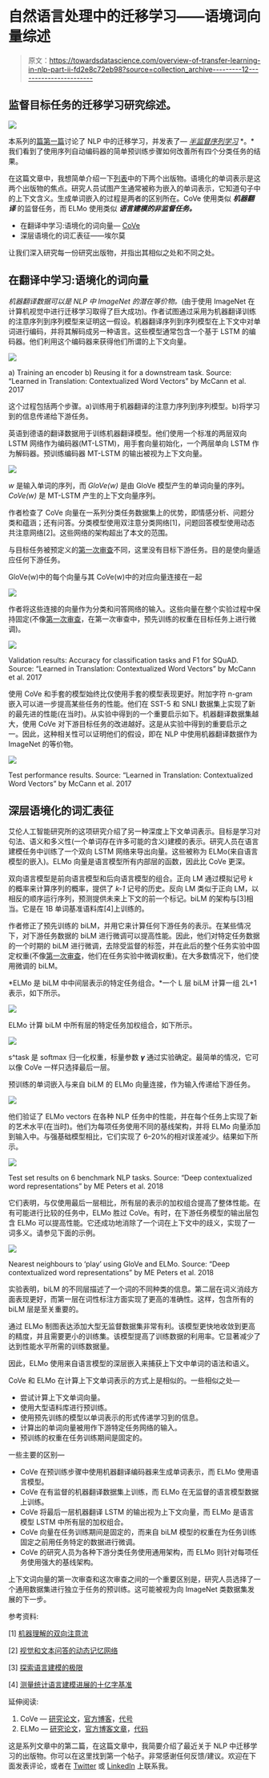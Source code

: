 # 自然语言处理中的迁移学习——语境词向量综述

> 原文：<https://towardsdatascience.com/overview-of-transfer-learning-in-nlp-part-ii-fd2e8c72eb98?source=collection_archive---------12----------------------->

## 监督目标任务的迁移学习研究综述。

![](img/e6cea203bb2f74ff56f4d9be36cc7306.png)

本系列的[篇第一篇](https://medium.com/@poojarao126/overview-of-transfer-learning-in-nlp-d74749d00d77)讨论了 NLP 中的迁移学习，并发表了— [*半监督序列学习*](https://papers.nips.cc/paper/5949-semi-supervised-sequence-learning.pdf) *。*我们看到了使用序列自动编码器的简单预训练步骤如何改善所有四个分类任务的结果。

在这篇文章中，我想简单介绍一下[列表](https://medium.com/@poojarao126/overview-of-transfer-learning-in-nlp-d74749d00d77/#cd96)中的下两个出版物。语境化的单词表示是这两个出版物的焦点。研究人员试图产生通常被称为嵌入的单词表示，它知道句子中的上下文含义。生成单词嵌入的过程是两者的区别所在。CoVe 使用类似 ***机器翻译*** 的监督任务，而 ELMo 使用类似 ***语言建模的非监督任务。***

*   在翻译中学习:语境化的词向量— [CoVe](https://arxiv.org/abs/1708.00107)
*   深层语境化的词汇表征——埃尔莫

让我们深入研究每一份研究出版物，并指出其相似之处和不同之处。

## 在翻译中学习:语境化的词向量

*机器翻译数据可以是 NLP 中 ImageNet 的潜在等价物。*(由于使用 ImageNet 在计算机视觉中进行迁移学习取得了巨大成功)。作者试图通过采用为机器翻译训练的注意序列到序列模型来证明这一假设。机器翻译序列到序列模型在上下文中对单词进行编码，并将其解码成另一种语言。这些模型通常包含一个基于 LSTM 的编码器。他们利用这个编码器来获得他们所谓的上下文向量。

![](img/d6b76e031651696197f7aec9b98692d4.png)

a) Training an encoder b) Reusing it for a downstream task. Source: “Learned in Translation: Contextualized Word Vectors” by McCann et al. 2017

这个过程包括两个步骤。a)训练用于机器翻译的注意力序列到序列模型。b)将学习到的信息传递给下游任务。

英语到德语的翻译数据用于训练机器翻译模型。他们使用一个标准的两层双向 LSTM 网络作为编码器(MT-LSTM)，用手套向量初始化，一个两层单向 LSTM 作为解码器。预训练编码器 MT-LSTM 的输出被视为上下文向量。

![](img/2adf967131e5bbaffdadd787581b930b.png)

*w* 是输入单词的序列，而 *GloVe(w)* 是由 GloVe 模型产生的单词向量的序列。 *CoVe(w)* 是 MT-LSTM 产生的上下文向量序列。

作者检查了 CoVe 向量在一系列分类任务数据集上的优势，即情感分析、问题分类和蕴涵；还有问答。分类模型使用双注意分类网络[1]，问题回答模型使用动态共注意网络[2]。这些网络的架构超出了本文的范围。

与目标任务被预定义的[第一次审查](https://medium.com/@poojarao126/overview-of-transfer-learning-in-nlp-d74749d00d77)不同，这里没有目标下游任务。目的是使向量适应任何下游任务。

GloVe(w)中的每个向量与其 CoVe(w)中的对应向量连接在一起

![](img/c79e538ae2986205abb2b5e831cf0a2b.png)

作者将这些连接的向量作为分类和问答网络的输入。这些向量在整个实验过程中保持固定(不像[第一次审查](https://medium.com/@poojarao126/overview-of-transfer-learning-in-nlp-d74749d00d77)，在第一次审查中，预先训练的权重在目标任务上进行微调)。

![](img/4add89c965dc537821161f875f9abb60.png)

Validation results: Accuracy for classification tasks and F1 for SQuAD. Source: “Learned in Translation: Contextualized Word Vectors” by McCann et al. 2017

使用 CoVe 和手套的模型始终比仅使用手套的模型表现更好。附加字符 n-gram 嵌入可以进一步提高某些任务的性能。他们在 SST-5 和 SNLI 数据集上实现了新的最先进的性能(在当时)。从实验中得到的一个重要启示如下。机器翻译数据集越大，使用 CoVe 对下游目标任务的改进越好。这是从实验中得到的重要启示之一。因此，这种相关性可以证明他们的假设，即在 NLP 中使用机器翻译数据作为 ImageNet 的等价物。

![](img/7fda5a6ab10d5ea04bceb8a5de9c52fa.png)

Test performance results. Source: “Learned in Translation: Contextualized Word Vectors” by McCann et al. 2017

## 深层语境化的词汇表征

艾伦人工智能研究所的这项研究介绍了另一种深度上下文单词表示。目标是学习对句法、语义和多义性(一个单词存在许多可能的含义)建模的表示。研究人员在语言建模任务中训练了一个双向 LSTM 网络来导出向量。这些被称为 ELMo(来自语言模型的嵌入)。ELMo 向量是语言模型所有内部层的函数，因此比 CoVe 更深。

双向语言模型是前向语言模型和后向语言模型的组合。正向 LM 通过模拟记号 *k* 的概率来计算序列的概率，提供了 *k-1* 记号的历史。反向 LM 类似于正向 LM，以相反的顺序运行序列，预测提供未来上下文的前一个标记。biLM 的架构与[3]相当。它是在 1B 单词基准语料库[4]上训练的。

作者修正了预先训练的 biLM，并用它来计算任何下游任务的表示。在某些情况下，对下游任务数据的 biLM 进行微调可以提高性能。因此，他们对特定任务数据的一个时期的 biLM 进行微调，去除受监督的标签，并在此后的整个任务实验中固定权重(不像[第一次审查](https://medium.com/@poojarao126/overview-of-transfer-learning-in-nlp-d74749d00d77)，他们在任务实验中微调权重)。在大多数情况下，他们使用微调的 biLM。

*ELMo 是 biLM 中中间层表示的特定任务组合。*一个 L 层 biLM 计算一组 2L+1 表示，如下所示。

![](img/91faf6752d4af9246ec508568f5020cc.png)

ELMo 计算 biLM 中所有层的特定任务加权组合，如下所示。

![](img/9f7a67890802f82bca706e5ad8f44b7c.png)

s^task 是 softmax 归一化权重，标量参数 ***γ*** 通过实验确定。最简单的情况，它可以像 CoVe 一样只选择最后一层。

预训练的单词嵌入与来自 biLM 的 ELMo 向量连接，作为输入传递给下游任务。

![](img/ae054f84db55badc5710e1d483f791e2.png)

他们验证了 ELMo vectors 在各种 NLP 任务中的性能，并在每个任务上实现了新的艺术水平(在当时)。他们为每项任务使用不同的基线架构，并将 ELMo 向量添加到输入中。与强基础模型相比，它们实现了 6–20%的相对误差减少。结果如下所示。

![](img/788b59412722b95b5b240243077b7bfd.png)

Test set results on 6 benchmark NLP tasks. Source: “Deep contextualized word representations” by ME Peters et al. 2018

它们表明，与仅使用最后一层相比，所有层的表示的加权组合提高了整体性能。在有可能进行比较的任务中，ELMo 胜过 CoVe。有时，在下游任务模型的输出层包含 ELMo 可以提高性能。它还成功地消除了一个词在上下文中的歧义，实现了一词多义。请参见下面的示例。

![](img/e65bbcf11eae096c14b285e91be895ed.png)

Nearest neighbours to ‘play’ using GloVe and ELMo. Source: “Deep contextualized word representations” by ME Peters et al. 2018

实验表明，biLM 的不同层描述了一个词的不同种类的信息。第二层在词义消歧方面表现更好，而第一层在词性标注方面实现了更高的准确性。这样，包含所有的 biLM 层是至关重要的。

通过 ELMo 制图表达添加大型无监督数据集非常有利。该模型更快地收敛到更高的精度，并且需要更小的训练集。该模型提高了训练数据的利用率。它显著减少了达到性能水平所需的训练数据量。

因此，ELMo 使用来自语言模型的深层嵌入来捕获上下文中单词的语法和语义。

CoVe 和 ELMo 在计算上下文单词表示的方式上是相似的。一些相似之处—

*   尝试计算上下文单词向量。
*   使用大型语料库进行预训练。
*   使用预先训练的模型以单词表示的形式传递学习到的信息。
*   计算出的单词向量被用作下游特定任务网络的输入。
*   预训练的权重在任务训练期间是固定的。

一些主要的区别—

*   CoVe 在预训练步骤中使用机器翻译编码器来生成单词表示，而 ELMo 使用语言模型。
*   CoVe 在有监督的机器翻译数据集上训练，而 ELMo 在无监督的语言模型数据上训练。
*   CoVe 将最后一层机器翻译 LSTM 的输出视为上下文向量，而 ELMo 是语言模型 LSTM 中所有层的加权组合。
*   CoVe 向量在任务训练期间是固定的，而来自 biLM 模型的权重在为任务训练固定之前用任务特定的数据进行微调。
*   CoVe 的研究人员为各种下游分类任务使用通用架构，而 ELMo 则针对每项任务使用强大的基线架构。

上下文词向量的第一次审查和这次审查之间的一个重要区别是，研究人员选择了一个通用数据集进行独立于任务的预训练。这可能被视为向 ImageNet 类数据集发展的下一步。

参考资料:

[1] [机器理解的双向注意流](https://arxiv.org/abs/1611.01603)

[2] [视觉和文本问答的动态记忆网络](https://arxiv.org/abs/1603.01417)

[3] [探索语言建模的极限](https://arxiv.org/abs/1602.02410)

[4] [测量统计语言建模进展的十亿字基准](https://arxiv.org/abs/1312.3005)

延伸阅读:

1.  CoVe — [研究论文](https://arxiv.org/abs/1708.00107)，[官方博客](https://einstein.ai/research/learned-in-translation-contextualized-word-vectors)，[代号](https://github.com/salesforce/cove)
2.  ELMo — [研究论文](https://arxiv.org/abs/1802.05365)，[官方博客文章](https://allennlp.org/elmo)，[代码](https://github.com/allenai/allennlp/blob/master/tutorials/how_to/elmo.md)

这是系列文章中的第二篇，在这篇文章中，我简要介绍了最近关于 NLP 中迁移学习的出版物。你可以在这里找到第一个帖子。非常感谢任何反馈/建议。欢迎在下面发表评论，或者在 [Twitter](https://twitter.com/poojaraosb) 或 [LinkedIn](https://www.linkedin.com/in/pooja-rao/) 上联系我。